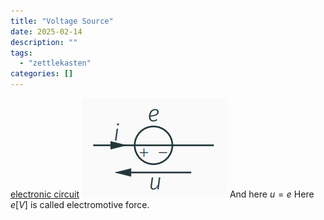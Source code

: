 ```yaml
---
title: "Voltage Source"
date: 2025-02-14
description: ""
tags: 
  - "zettlekasten"
categories: []
---
```


[electronic circuit](electronic%20circuit)
![Pasted image 20221026205842](../attachments/Pasted%20image%2020221026205842.png)
And here $u=e$
Here $e[V]$ is called electromotive force.
